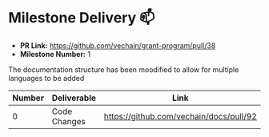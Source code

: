 # Milestone Delivery :mailbox:

* **PR Link:** https://github.com/vechain/grant-program/pull/38
* **Milestone Number:** 1

The documentation structure has been moodified to allow for multiple languages to be added

| Number | Deliverable | Link | Notes |
| ------------- | ------------- | ------------- |------------- |
| 0 | Code Changes | https://github.com/vechain/docs/pull/92 | | 
